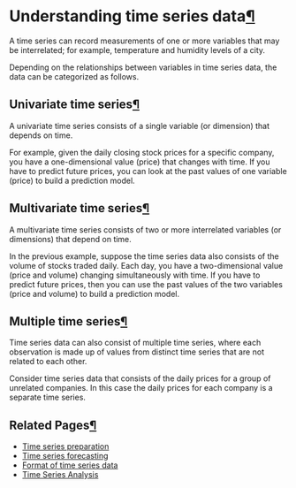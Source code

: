 Understanding time series data[¶](#understanding-time-series-data "Permalink to this heading")
==============================================================================================


A time series can record measurements of one or more variables that may be interrelated; for example, temperature and humidity levels of a city.


Depending on the relationships between variables in time series data, the data can be categorized as follows.



Univariate time series[¶](#univariate-time-series "Permalink to this heading")
------------------------------------------------------------------------------


A univariate time series consists of a single variable (or dimension) that depends on time.


For example, given the daily closing stock prices for a specific company, you have a one\-dimensional value (price) that changes with time. If you have to predict future prices, you can look at the past values of one variable (price) to build a prediction model.




Multivariate time series[¶](#multivariate-time-series "Permalink to this heading")
----------------------------------------------------------------------------------


A multivariate time series consists of two or more interrelated variables (or dimensions) that depend on time.


In the previous example, suppose the time series data also consists of the volume of stocks traded daily. Each day, you have a two\-dimensional value (price and volume) changing simultaneously with time. If you have to predict future prices, then you can use the past values of the two variables (price and volume) to build a prediction model.




Multiple time series[¶](#multiple-time-series "Permalink to this heading")
--------------------------------------------------------------------------


Time series data can also consist of multiple time series, where each observation is made up of values from distinct time series that are not related to each other.


Consider time series data that consists of the daily prices for a group of unrelated companies. In this case the daily prices for each company is a separate time series.




Related Pages[¶](#related-pages "Permalink to this heading")
------------------------------------------------------------


* [Time series preparation](time-series-preparation/index.html)
* [Time series forecasting](time-series-forecasting.html)
* [Format of time series data](data-formatting.html)
* [Time Series Analysis](../statistics/time-series.html)